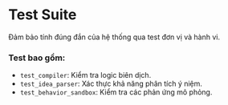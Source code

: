 # Test Suite

Đảm bảo tính đúng đắn của hệ thống qua test đơn vị và hành vi.

### Test bao gồm:
- `test_compiler`: Kiểm tra logic biên dịch.
- `test_idea_parser`: Xác thực khả năng phân tích ý niệm.
- `test_behavior_sandbox`: Kiểm tra các phản ứng mô phỏng.
